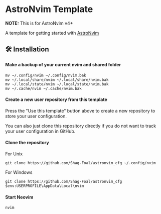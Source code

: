 # AstroNvim Template

**NOTE:** This is for AstroNvim v4+

A template for getting started with [AstroNvim](https://github.com/AstroNvim/AstroNvim)

## 🛠️ Installation

#### Make a backup of your current nvim and shared folder

```shell
mv ~/.config/nvim ~/.config/nvim.bak
mv ~/.local/share/nvim ~/.local/share/nvim.bak
mv ~/.local/state/nvim ~/.local/state/nvim.bak
mv ~/.cache/nvim ~/.cache/nvim.bak
```

#### Create a new user repository from this template

Press the "Use this template" button above to create a new repository to store your user configuration.

You can also just clone this repository directly if you do not want to track your user configuration in GitHub.

#### Clone the repository
For Unix

```shell
git clone https://github.com/Shag-Foal/astronvim_cfg ~/.config/nvim
```
For Windows

```shell
git clone https://github.com/Shag-Foal/astronvim_cfg $env:USERPROFILE\AppData\Local\nvim
```
#### Start Neovim

```shell
nvim
```
